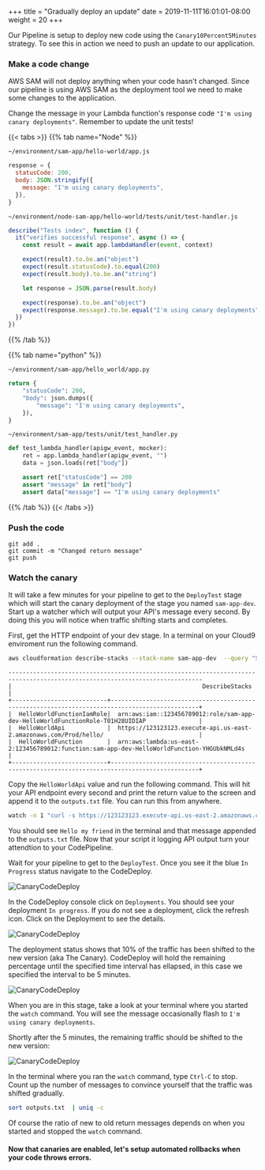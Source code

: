 +++
title = "Gradually deploy an update"
date = 2019-11-11T16:01:01-08:00
weight = 20
+++

Our Pipeline is setup to deploy new code using the `Canary10Percent5Minutes` strategy. To see this
in action we need to push an update to our application.

### Make a code change

AWS SAM will not deploy anything when your code hasn't changed. Since our pipeline is using AWS SAM
as the deployment tool we need to make some changes to the application.

Change the message in your Lambda function's response code `"I'm using canary deployments"`.
Remember to update the unit tests!

{{< tabs >}}
{{% tab name="Node" %}}

`~/environment/sam-app/hello-world/app.js`

```javascript
response = {
  statusCode: 200,
  body: JSON.stringify({
    message: "I'm using canary deployments",
  }),
}
```

`~/environment/node-sam-app/hello-world/tests/unit/test-handler.js `

```javascript
describe("Tests index", function () {
  it("verifies successful response", async () => {
    const result = await app.lambdaHandler(event, context)

    expect(result).to.be.an("object")
    expect(result.statusCode).to.equal(200)
    expect(result.body).to.be.an("string")

    let response = JSON.parse(result.body)

    expect(response).to.be.an("object")
    expect(response.message).to.be.equal("I'm using canary deployments")
  })
})
```

{{% /tab %}}

{{% tab name="python" %}}

`~/environment/sam-app/hello_world/app.py `

```python
return {
    "statusCode": 200,
    "body": json.dumps({
        "message": "I'm using canary deployments",
    }),
}
```

`~/environment/sam-app/tests/unit/test_handler.py`

```python
def test_lambda_handler(apigw_event, mocker):
    ret = app.lambda_handler(apigw_event, "")
    data = json.loads(ret["body"])

    assert ret["statusCode"] == 200
    assert "message" in ret["body"]
    assert data["message"] == "I'm using canary deployments"
```

{{% /tab %}}
{{< /tabs >}}

### Push the code

```
git add .
git commit -m "Changed return message"
git push
```

### Watch the canary

It will take a few minutes for your pipeline to get to the `DeployTest` stage which will start the
canary deployment of the stage you named `sam-app-dev`. Start up a watcher which will output your
API's message every second. By doing this you will notice when traffic shifting starts and
completes.

First, get the HTTP endpoint of your dev stage. In a terminal on your Cloud9 enviroment run the
following command.

```bash
aws cloudformation describe-stacks --stack-name sam-app-dev  --query "Stacks[].Outputs[].[OutputKey,OutputValue]" --output table
```

```text
-----------------------------------------------------------------------------------------------------------------------------
|                                                      DescribeStacks                                                       |
+---------------------------+-----------------------------------------------------------------------------------------------+
|  HelloWorldFunctionIamRole|  arn:aws:iam::123456789012:role/sam-app-dev-HelloWorldFunctionRole-T01H28UIDIAP               |
|  HelloWorldApi            |  https://123123123.execute-api.us-east-2.amazonaws.com/Prod/hello/                           |
|  HelloWorldFunction       |  arn:aws:lambda:us-east-2:123456789012:function:sam-app-dev-HelloWorldFunction-YHGUbkNMLd4s   |
+---------------------------+-----------------------------------------------------------------------------------------------+
```

Copy the `HelloWorldApi` value and run the following command. This will hit your API endpoint every
second and print the return value to the screen and append it to the `outputs.txt` file. You can run
this from anywhere.

```bash
watch -n 1 "curl -s https://123123123.execute-api.us-east-2.amazonaws.com/Prod/hello/ | jq '.message' 2>&1 | tee -a outputs.txt"
```

You should see `Hello my friend` in the terminal and that message appended to the `outputs.txt`
file. Now that your script it logging API output turn your attendtion to your CodePipeline.

Wait for your pipeline to get to the `DeployTest`. Once you see it the blue `In Progress` status
navigate to the CodeDeploy.

![CanaryCodeDeploy](/images/screenshot-canary-codedeploy-00.png)

In the CodeDeploy console click on `Deployments`. You should see your deployment `In progress`. If
you do not see a deployment, click the refresh icon. Click on the Deployment to see the details.

![CanaryCodeDeploy](/images/screenshot-canary-codedeploy-0.png)

The deployment status shows that 10% of the traffic has been shifted to the new version (aka The
Canary). CodeDeploy will hold the remaining percentage until the specified time interval has
ellapsed, in this case we specified the interval to be 5 minutes.

![CanaryCodeDeploy](/images/screenshot-canary-codedeploy-1.png)

When you are in this stage, take a look at your terminal where you started the `watch` command. You
will see the message occasionally flash to `I'm using canary deployments`.

Shortly after the 5 minutes, the remaining traffic should be shifted to the new version:

![CanaryCodeDeploy](/images/screenshot-canary-codedeploy-2.png)

In the terminal where you ran the `watch` command, type `Ctrl-C` to stop. Count up the number of
messages to convince yourself that the traffic was shifted gradually.

```bash
sort outputs.txt  | uniq -c
```

Of course the ratio of new to old return messages depends on when you started and stopped the
`watch` command.

#### Now that canaries are enabled, let's setup automated rollbacks when your code throws errors.
